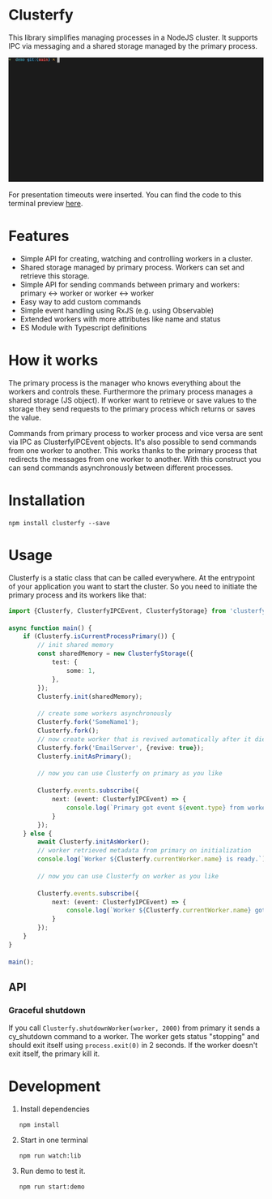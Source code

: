 # Clusterfy

This library simplifies managing processes in a NodeJS cluster. It supports IPC via messaging and a shared storage
managed by the primary process.

<img src="./docs/images/TerminalDemo.gif" alt="terminal demo gif"/>

For presentation timeouts were inserted. You can find the code to this terminal
preview [here](https://github.com/julianpoemp/clusterfy/blob/main/packages/demo/src/main.ts).

# Features

- Simple API for creating, watching and controlling workers in a cluster.
- Shared storage managed by primary process. Workers can set and retrieve this storage.
- Simple API for sending commands between primary and workers: primary <-> worker or worker <-> worker
- Easy way to add custom commands
- Simple event handling using RxJS (e.g. using Observable)
- Extended workers with more attributes like name and status
- ES Module with Typescript definitions

# How it works

The primary process is the manager who knows everything about the workers and controls these. Furthermore the primary
process manages a shared storage (JS object). If worker want to retrieve or save values to the storage they send
requests to the primary process which returns or saves the value.

Commands from primary process to worker process and vice versa are sent via IPC as ClusterfyIPCEvent objects.
It's also possible to send commands from one worker to another. This works thanks to the primary process that
redirects the messages from one worker to another. With this construct you can send commands asynchronously between
different processes.

# Installation

````
npm install clusterfy --save
````

# Usage

Clusterfy is a static class that can be called everywhere. At the entrypoint of your application you want to start the
cluster.
So you need to initiate the primary process and its workers like that:

````Typescript
import {Clusterfy, ClusterfyIPCEvent, ClusterfyStorage} from 'clusterfy';

async function main() {
    if (Clusterfy.isCurrentProcessPrimary()) {
        // init shared memory
        const sharedMemory = new ClusterfyStorage({
            test: {
                some: 1,
            },
        });
        Clusterfy.init(sharedMemory);

        // create some workers asynchronously
        Clusterfy.fork('SomeName1');
        Clusterfy.fork();
        // now create worker that is revived automatically after it died
        Clusterfy.fork('EmailServer', {revive: true});
        Clusterfy.initAsPrimary();

        // now you can use Clusterfy on primary as you like

        Clusterfy.events.subscribe({
            next: (event: ClusterfyIPCEvent) => {
                console.log(`Primary got event ${event.type} from worker ${event.senderID}`);
            }
        });
    } else {
        await Clusterfy.initAsWorker();
        // worker retrieved metadata from primary on initialization
        console.log(`Worker ${Clusterfy.currentWorker.name} is ready.`);

        // now you can use Clusterfy on worker as you like

        Clusterfy.events.subscribe({
            next: (event: ClusterfyIPCEvent) => {
                console.log(`Worker ${Clusterfy.currentWorker.name} got event ${event.type} from worker ${event.senderID}`);
            }
        });
    }
}

main();

````

## API

### Graceful shutdown

If you call `Clusterfy.shutdownWorker(worker, 2000)` from primary it sends a cy_shutdown command to a worker. The worker
gets status "stopping" and should exit itself using `process.exit(0)` in 2 seconds. If the worker doesn't exit itself,
the primary kill it.

# Development

1. Install dependencies

````
   npm install
````

2. Start in one terminal

````
   npm run watch:lib
````

3. Run demo to test it.

````
   npm run start:demo
 ````
